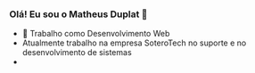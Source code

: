 ### Olá! Eu sou o Matheus Duplat 👋

- 🔭 Trabalho como Desenvolvimento Web
- Atualmente trabalho na empresa SoteroTech no suporte e no desenvolvimento de sistemas
- 

<!--
**matheusduplat/matheusduplat** is a ✨ _special_ ✨ repository because its `README.md` (this file) appears on your GitHub profile.

Here are some ideas to get you started:

- 🔭 I’m currently working on ...
- 🌱 I’m currently learning ...
- 👯 I’m looking to collaborate on ...
- 🤔 I’m looking for help with ...
- 💬 Ask me about ...
- 📫 How to reach me: ...
- 😄 Pronouns: ...
- ⚡ Fun fact: ...
-->
